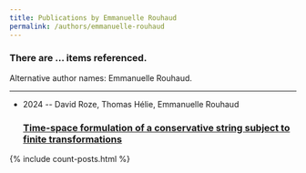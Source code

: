 ```yaml
---
title: Publications by Emmanuelle Rouhaud
permalink: /authors/emmanuelle-rouhaud
---
```


<h3 id="number-posts">There are ... items referenced.</h3>
<p id='info-authors'>Alternative author names: Emmanuelle Rouhaud.</p>
<hr />
<ul class="post-list">
<li><span class='post-meta'>2024 -- David Roze, Thomas Hélie, Emmanuelle Rouhaud</span><h3><a class='post-link' href="{{ site.baseurl }}/time-space-formulation-of-a-conservative-string-subject-to-finite-transformations">Time-space formulation of a conservative string subject to finite transformations</a></h3></li>

</ul>
{% include count-posts.html %}
